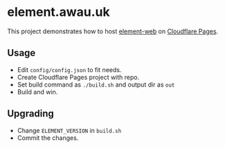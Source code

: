 # element.awau.uk

This project demonstrates how to host [element-web](https://github.com/vector-im/element-web) on [Cloudflare Pages](https://pages.cloudflare.com/).

## Usage

- Edit `config/config.json` to fit needs.
- Create Cloudflare Pages project with repo.
- Set build command as `./build.sh` and output dir as `out`
- Build and win.

## Upgrading
- Change `ELEMENT_VERSION` in `build.sh`
- Commit the changes.
